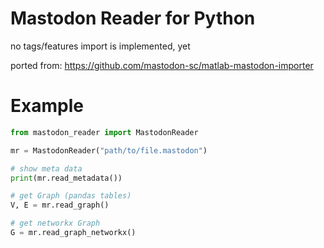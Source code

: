 # Mastodon Reader for Python
no tags/features import is implemented, yet

ported from: https://github.com/mastodon-sc/matlab-mastodon-importer

# Example
```python
from mastodon_reader import MastodonReader

mr = MastodonReader("path/to/file.mastodon")

# show meta data
print(mr.read_metadata())

# get Graph (pandas tables)
V, E = mr.read_graph()

# get networkx Graph
G = mr.read_graph_networkx()
```
